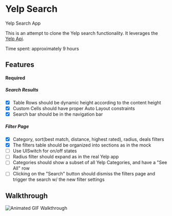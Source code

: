 Yelp Search
======
Yelp Search App

This is an attempt to clone the Yelp search functionality. It leverages the [Yelp Api](http://www.yelp.ca/developers/documentation/v2/search_api).

Time spent: approximately 9 hours

Features
---------
#### Required
##### Search Results
- [x] Table Rows should be dynamic height according to the content height
- [x] Custom Cells should have proper Auto Layout constraints
- [x] Search bar should be in the navigation bar

##### Filter Page
- [x] Category, sort(best match, distance, highest rated), radius, deals filters
- [x] The filters table should be organized into sections as in the mock
- [ ] Use UISwitch for on/off states
- [ ] Radius filter should expand as in the real Yelp app
- [ ] Categories should show a subset of all Yelp Categories, and have a "See All" row
- [ ] Clicking on the "Search" button should dismiss the filters page and trigger the search w/ the new filter settings

Walkthrough
------------
![Animated GIF Walkthrough](yelp-search.gif)
